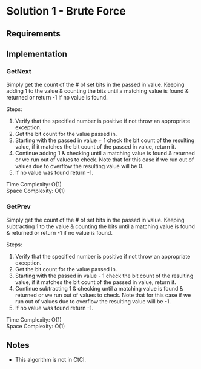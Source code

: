 # Solution 1 - Brute Force

## Requirements

## Implementation

### GetNext
Simply get the count of the # of set bits in the passed in value. Keeping
adding 1 to the value & counting the bits until a matching value is found
& returned or return -1 if no value is found.

Steps:
1. Verify that the specified number is positive if not throw an appropriate exception.
2. Get the bit count for the value passed in.
3. Starting with the passed in value + 1 check the bit count of the resulting
value, if it matches the bit count of the passed in value, return it.
4. Continue adding 1 & checking until a matching value is found & returned
or we run out of values to check. Note that for this case if we run out of
values due to overflow the resulting value will be 0.
5. If no value was found return -1.

Time Complexity: O(1)  
Space Complexity: O(1)  

### GetPrev
Simply get the count of the # of set bits in the passed in value. Keeping
subtracting 1 to the value & counting the bits until a matching value is found
& returned or return -1 if no value is found.

Steps:
1. Verify that the specified number is positive if not throw an appropriate exception.
2. Get the bit count for the value passed in.
3. Starting with the passed in value - 1 check the bit count of the resulting
value, if it matches the bit count of the passed in value, return it.
4. Continue subtracting 1 & checking until a matching value is found & returned
or we run out of values to check. Note that for this case if we run out of
values due to overflow the resulting value will be -1.
5. If no value was found return -1.

Time Complexity: O(1)  
Space Complexity: O(1)  

## Notes
- This algorithm is not in CtCI.
